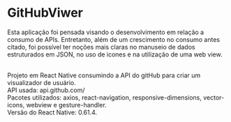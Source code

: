 # GitHubViwer

Esta aplicação foi pensada visando o desenvolvimento em relação a consumo de APIs. Entretanto, além de um crescimento no consumo antes citado, foi possível ter noções mais claras no manuseio de dados estruturados em JSON, no uso de icones e na utilização de uma web view. <br/><br/>

Projeto em React Native consumindo a API do gitHub para criar um visualizador de usuário.<br/> 
API usada: api.github.com/<br/>
Pacotes utilizados: axios, react-navigation, responsive-dimensions, vector-icons, webview e gesture-handler.<br/>
Versão do React Native: 0.61.4.<br/><br/>
